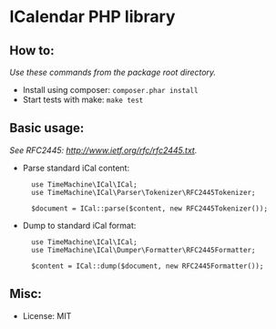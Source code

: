 ICalendar PHP library
=====================

How to:
-------

_Use these commands from the package root directory._

- Install using composer: `composer.phar install`
- Start tests with make: `make test`

Basic usage:
------------

_See RFC2445: http://www.ietf.org/rfc/rfc2445.txt._

- Parse standard iCal content:

        use TimeMachine\ICal\ICal;
        use TimeMachine\ICal\Parser\Tokenizer\RFC2445Tokenizer;

        $document = ICal::parse($content, new RFC2445Tokenizer());

- Dump to standard iCal format:

        use TimeMachine\ICal\ICal;
        use TimeMachine\ICal\Dumper\Formatter\RFC2445Formatter;

        $content = ICal::dump($document, new RFC2445Formatter());

Misc:
-----

- License: MIT
